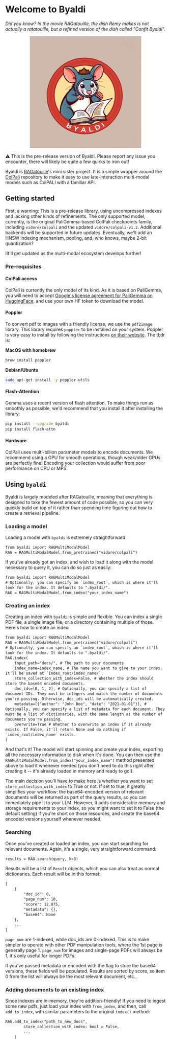 # Welcome to Byaldi
_Did you know? In the movie RAGatouille, the dish Remy makes is not actually a ratatouille, but a refined version of the dish called "Confit Byaldi"._

<p align="center"><img width=350 alt="The Byaldi logo, it's a cheerful rat using a magnifying glass to look at a complex document. It says 'biyaldi' in the middle of a circle around the rat." src="byaldi.webp"/></p>

⚠️ This is the pre-release version of Byaldi. Please report any issue you encounter, there will likely be quite a few quirks to iron out!

Byaldi is [RAGatouille](https://github.com/answerdotai/ragatouille)'s mini sister project. It is a simple wrapper around the [ColPali](https://github.com/illuin-tech/colpali) repository to make it easy to use late-interaction multi-modal models such as ColPALI with a familiar API.

## Getting started

First, a warning: This is a pre-release library, using uncompressed indexes and lacking other kinds of refinements. The only supported model, currently, is the original PaliGemma-based ColPali checkpoints family, including `vidore/colpali` and the updated `vidore/colpali-v1.2`. Additional backends will be supported in future updates. Eventually, we'll add an HNSW indexing mechanism, pooling, and, who knows, maybe 2-bit quantization?

IIt'll get updated as the multi-modal ecosystem develops further!

### Pre-requisites

#### ColPali access

ColPali is currently the only model of its kind. As it is based on PaliGemma, you will need to accept [Google's license agreement for PaliGemma on HuggingFace](https://huggingface.co/google/paligemma-3b-mix-448), and use your own HF token to download the model.

#### Poppler

To convert pdf to images with a friendly license, we use the `pdf2image` library. This library requires `poppler` to be installed on your system. Poppler is very easy to install by following the instructions [on their website](https://poppler.freedesktop.org/). The tl;dr is:

__MacOS with homebrew__

```bash
brew install poppler
```

__Debian/Ubuntu__

```bash
sudo apt-get install -y poppler-utils
```

#### Flash-Attention

Gemma uses a recent version of flash attention. To make things run as smoothly as possible, we'd recommend that you install it after installing the library:

```bash
pip install --upgrade byaldi
pip install flash-attn
```


#### Hardware

ColPali uses multi-billion parameter models to encode documents. We recommend using a GPU for smooth operations, though weak/older GPUs are perfectly fine! Encoding your collection would suffer from poor performance on CPU or MPS.

## Using `byaldi`

Byaldi is largely modeled after RAGatouille, meaning that everything is designed to take the fewest amount of code possible, so you can very quickly build on top of it rather than spending time figuring out how to create a retrieval pipeline.

### Loading a model

Loading a model with `byaldi` is extremely straightforward:

```python3
from byaldi import RAGMultiModalModel
RAG = RAGMultiModalModel.from_pretrained("vidore/colpali")
```

If you've already got an index, and wish to load it along with the model necessary to query it, you can do so just as easily:

```python3
from byaldi import RAGMultiModalModel
# Optionally, you can specify an `index_root`, which is where it'll look for the index. It defaults to ".byaldi/".
RAG = RAGMultiModalModel.from_index("your_index_name")
```

### Creating an index
Creating an index with `byaldi` is simple and flexible. You can index a single PDF file, a single image file, or a directory containing multiple of those. Here's how to create an index:

```python3
from byaldi import RAGMultiModalModel
RAG = RAGMultiModalModel.from_pretrained("vidore/colpali")
# Optionally, you can specify an `index_root`, which is where it'll look for the index. It defaults to ".byaldi/".
RAG.index(
    input_path="docs/", # The path to your documents
    index_name=index_name, # The name you want to give to your index. It'll be saved at `index_root/index_name/`.
    store_collection_with_index=False, # Whether the index should store the base64 encoded documents.
    doc_ids=[0, 1, 2], # Optionally, you can specify a list of document IDs. They must be integers and match the number of documents you're passing. Otherwise, doc_ids will be automatically created.
    metadata=[{"author": "John Doe", "date": "2021-01-01"}], # Optionally, you can specify a list of metadata for each document. They must be a list of dictionaries, with the same length as the number of documents you're passing.
    overwrite=True # Whether to overwrite an index if it already exists. If False, it'll return None and do nothing if `index_root/index_name` exists.
)
```

And that's it! The model will start spinning and create your index, exporting all the necessary information to disk when it's done. You can then use the `RAGMultiModalModel.from_index("your_index_name")` method presented above to load it whenever needed (you don't need to do this right after creating it -- it's already loaded in memory and ready to go!).

The main decision you'll have to make here is whether you want to set `store_collection_with_index` to True or not. If set to true, it greatly simplifies your workflow: the base64-encoded version of relevant documents will be returned as part of the query results, so you can immediately pipe it to your LLM. However, it adds considerable memory and storage requirements to your index, so you might want to set it to False (the default setting) if you're short on those resources, and create the base64 encoded versions yourself whenever needed.


### Searching

Once you've created or loaded an index, you can start searching for relevant documents. Again, it's a single, very straightforward command:

```python3
results = RAG.search(query, k=3)
```

Results will be a list of `Result` objects, which you can also treat as normal dictionaries. Each result will be in this format:
```python3
[
    {
        "doc_id": 0,
        "page_num": 10,
        "score": 12.875,
        "metadata": {},
        "base64": None
    },
    ...
]
```

`page_num` are 1-indexed, while doc_ids are 0-indexed. This is to make simpler to operate with other PDF manipulation tools, where the 1st page is generally page 1. `page_num` for images and single-page PDFs will always be 1, it's only useful for longer PDFs.

If you've passed metadata or encoded with the flag to store the base64 versions, these fields will be populated. Results are sorted by score, so item 0 from the list will always be the most relevant document, etc...

### Adding documents to an existing index

Since indexes are in-memory, they're addition-friendly! If you need to ingest some new pdfs, just load your index with `from_index`, and then, call `add_to_index`, with similar parameters to the original `index()` method:

```python3
RAG.add_to_index("path_to_new_docs",
        store_collection_with_index: bool = False,
        ...
    )
```